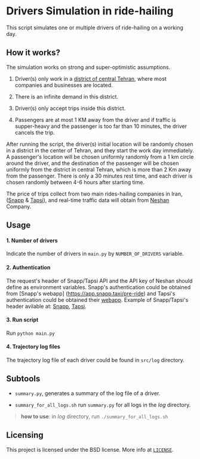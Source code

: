 # Drivers Simulation in ride-hailing
This script simulates one or multiple drivers of ride-hailing on a working day.


## How it works?
The simulation works on strong and super-optimistic assumptions.

1. Driver(s) only work in a [district of central Tehran](https://www.google.com/maps/d/u/0/edit?mid=1ZnnRTYkj8N6YZyg5LM-kA1Fg1aoloEU&usp=sharing), where most companies and businesses are located.

2. There is an infinite demand in this district.

3. Driver(s) only accept trips inside this district.

4. Passengers are at most 1 KM away from the driver and if traffic is supper-heavy and the passenger is too far than 10 minutes, the driver cancels the trip.


After running the script, the driver(s) initial location will be randomly chosen in a district in the center of Tehran, and they start the work day immediately. A passenger's location will be chosen uniformly randomly from a 1 km circle around the driver, and the destination of the passenger will be chosen uniformly from the district in central Tehran, which is more than 2 Km away from the passenger.
There is only a 30 minutes rest time, and each driver is chosen randomly between 4-6 hours after starting time.

The price of trips collect from two main rides-hailing companies in Iran,  ([Snapp](https://snapp.ir/) & [Tapsi](https://tapsi.ir/)), and
real-time traffic data will obtain from [Neshan](https://neshan.org/) Company.



## Usage

#### 1. Number of drivers
Indicate the number of drivers in `main.py` by `NUMBER_OF_DRIVERS` variable. 

#### 2. Authentication
The request's header of Snapp/Tapsi API and the API key of Neshan should define as environment variables.
Snapp's authentication could be obtained from [Snapp's webapp] (https://app.snapp.taxi/pre-ride) and Tapsi's authentication could be obtained their [webapp](https://app.tapsi.cab). Example of Snapp/Tapsi's header avilable at: [Snapp](https://gist.github.com/thisistayeb/2aa5d9acec6db1355af94ce80ab58ed6), [Tapsi](https://gist.github.com/thisistayeb/118a0905fa85c478d72b9acc5a0c1605).

#### 3. Run script

Run `python main.py`

#### 4. Trajectory log files

The trajectory log file of each driver could be found in `src/log` directory.


## Subtools

- `summary.py`, generates a summary of the log file of a driver.

- `summary_for_all_logs.sh` run `summary.py` for all logs in the *log* directory.

> **how to use**:
> in *log* directory, run `./summary_for_all_logs.sh`


## Licensing

This project is licensed under the BSD license. 
More info at [`LICENSE`](https://github.com/thisistayeb/Snapp-Drivers-Simulation/blob/main/LICENSE).
